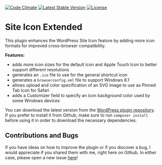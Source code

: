 [![Code Climate](https://codeclimate.com/github/felixarntz/site-icon-extended/badges/gpa.svg)](https://codeclimate.com/github/felixarntz/site-icon-extended)
[![Latest Stable Version](https://poser.pugx.org/felixarntz/site-icon-extended/version)](https://packagist.org/packages/felixarntz/site-icon-extended)
[![License](https://poser.pugx.org/felixarntz/site-icon-extended/license)](https://packagist.org/packages/felixarntz/site-icon-extended)

Site Icon Extended
==================

This plugin enhances the WordPress Site Icon feature by adding more icon formats for improved cross-browser compatibility.

**Features:**

* adds more icon sizes for the default icon and Apple Touch Icon to better support different resolutions
* generates an `.ico` file to use for the general shortcut icon
* generates a `browserconfig.xml` file to support Windows 8.1
* allows upload and color specification of an SVG image to use as Pinned Tab Icon for Safari
* adds a Customizer field to specify an icon background color used by some Windows devices 

You can download the latest version from the [WordPress plugin repository](http://wordpress.org/plugins/site-icon-extended/). If you prefer to install it from Github, make sure to run `composer install` before using it in order to download the necessary dependencies.

Contributions and Bugs
----------------------

If you have ideas on how to improve the plugin or if you discover a bug, I would appreciate if you shared them with me, right here on Github. In either case, please open a new issue [here](https://github.com/felixarntz/site-icon-extended/issues/new)!
